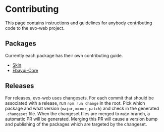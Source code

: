 # Contributing

This page contains instructions and guidelines for anybody contributing code to the evo-web project.

## Packages

Currently each package has their own contributing guide.

- [Skin](./packages/skin/CONTRIBUTING.md)
- [Ebayui-Core](./packages/ebayui-core/CONTRIBUTING.md)

## Releases

For releases, evo-web uses changesets. For each commit that should be associated with a release, run `npm run change` in the root. Pick which package and what version (`major`, `minor`, `patch`) and check in the generated `.changeset` file.
When the changeset files are merged to `main` branch, a automatic PR will be generated. Merging this PR will cause a version bump and publishing of the packages which are targeted by the changeset.
